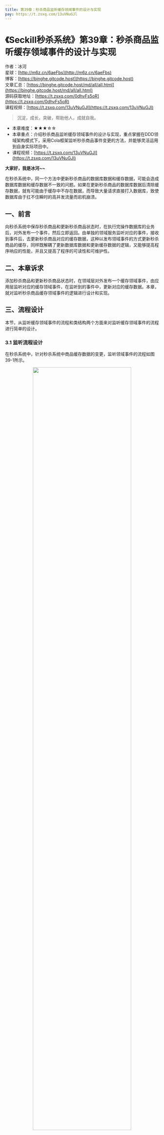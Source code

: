 ```yaml
---
title: 第39章：秒杀商品监听缓存领域事件的设计与实现
pay: https://t.zsxq.com/13uVNuGJl
---
```


# 《Seckill秒杀系统》第39章：秒杀商品监听缓存领域事件的设计与实现

作者：冰河
<br/>星球：[http://m6z.cn/6aeFbs](http://m6z.cn/6aeFbs)
<br/>博客：[https://binghe.gitcode.host](https://binghe.gitcode.host)
<br/>文章汇总：[https://binghe.gitcode.host/md/all/all.html](https://binghe.gitcode.host/md/all/all.html)
<br/>源码获取地址：[https://t.zsxq.com/0dhvFs5oR](https://t.zsxq.com/0dhvFs5oR)
<br/>课程视频：[https://t.zsxq.com/13uVNuGJl](https://t.zsxq.com/13uVNuGJl)

> 沉淀，成长，突破，帮助他人，成就自我。

* 本章难度：★★★☆☆
* 本章重点：介绍秒杀商品监听缓存领域事件的设计与实现，重点掌握在DDD领域架构模式下，采用Cola框架监听秒杀商品事件变更的方法，并能够灵活运用到自身实际项目中。
* 课程视频：[https://t.zsxq.com/13uVNuGJl](https://t.zsxq.com/13uVNuGJl)

**大家好，我是冰河~~**

在秒杀系统中，同一个方法中更新秒杀商品的数据库数据和缓存数据，可能会造成数据库数据和缓存数据不一致的问题。如果在更新秒杀商品的数据库数据后清除缓存数据，就有可能由于缓存中不存在数据，而导致大量请求直接打入数据库，致使数据库由于扛不住瞬时的高并发流量而宕机崩溃。

## 一、前言

向秒杀系统中保存秒杀商品和更新秒杀商品状态时，在执行完操作数据库的业务后，对外发布一个事件，然后立即返回。由单独的领域服务监听对应的事件，接收到事件后，去更新秒杀商品对应的缓存数据，这种以发布领域事件的方式更新秒杀商品的缓存，同样既解耦了更新数据库数据和更新缓存数据的逻辑，又能够提高程序响应的性能，并且又提高了程序的可读性和可维护性。

## 二、本章诉求

添加秒杀商品和更新秒杀商品状态时，在领域层对外发布一个缓存领域事件，由应用层监听对应的缓存领域事件，在监听到的事件中，更新对应的缓存数据。本章，就对监听秒杀商品缓存领域事件的逻辑进行设计和实现。

## 三、流程设计

本节，从监听缓存领域事件的流程和类结构两个方面来对监听缓存领域事件的流程进行简单的设计。

### 3.1 监听流程设计

在秒杀系统中，针对秒杀系统中商品缓存数据的变更，监听领域事件的流程如图39-1所示。

<div align="center">
    <img src="https://binghe.gitcode.host/images/project/seckill/scekill-2023-06-17-001.png?raw=true" width="80%">
    <br/>
</div>

可以看到，领域层将事件封装成对应的事件模型发布到Cola，应用层会监听Cola中的事件，并且接收对应的事件，接收到事件后同步商品列表和商品详情的缓存。

### 3.2 类结构设计

在秒杀系统中，监听商品缓存领域事件涉及到的类结构如图39-2所示。

## 查看完整文章

加入[冰河技术](http://m6z.cn/6aeFbs)知识星球，解锁完整技术文章与完整代码